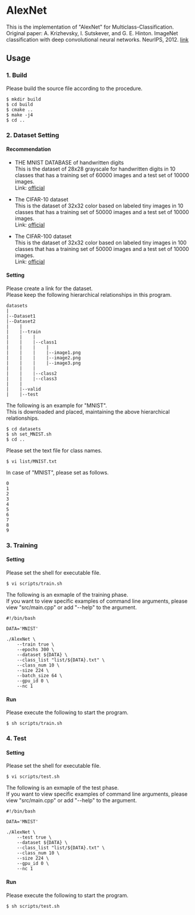 # AlexNet
This is the implementation of "AlexNet" for Multiclass-Classification.<br>
Original paper: A. Krizhevsky, I. Sutskever, and G. E. Hinton. ImageNet classification with deep convolutional neural networks. NeurIPS, 2012. [link](http://papers.nips.cc/paper/4824-imagenet-classification-with-deep-convolutional-neural-networ)

## Usage

### 1. Build
Please build the source file according to the procedure.
~~~
$ mkdir build
$ cd build
$ cmake ..
$ make -j4
$ cd ..
~~~

### 2. Dataset Setting

#### Recommendation
- THE MNIST DATABASE of handwritten digits<br>
This is the dataset of 28x28 grayscale for handwritten digits in 10 classes that has a training set of 60000 images and a test set of 10000 images.<br>
Link: [official](http://yann.lecun.com/exdb/mnist/)

- The CIFAR-10 dataset<br>
This is the dataset of 32x32 color based on labeled tiny images in 10 classes that has a training set of 50000 images and a test set of 10000 images.<br>
Link: [official](https://www.cs.toronto.edu/~kriz/cifar.html)

- The CIFAR-100 dataset<br>
This is the dataset of 32x32 color based on labeled tiny images in 100 classes that has a training set of 50000 images and a test set of 10000 images.<br>
Link: [official](https://www.cs.toronto.edu/~kriz/cifar.html)

#### Setting

Please create a link for the dataset.<br>
Please keep the following hierarchical relationships in this program.

~~~
datasets
|
|--Dataset1
|--Dataset2
|    |
|    |--train
|    |    |
|    |    |--class1
|    |    |    |
|    |    |    |--image1.png
|    |    |    |--image2.png
|    |    |    |--image3.png
|    |    |
|    |    |--class2
|    |    |--class3
|    |
|    |--valid
|    |--test
~~~

The following is an example for "MNIST".<br>
This is downloaded and placed, maintaining the above hierarchical relationships.
~~~
$ cd datasets
$ sh set_MNIST.sh
$ cd ..
~~~

Please set the text file for class names.
~~~
$ vi list/MNIST.txt
~~~

In case of "MNIST", please set as follows.
~~~
0
1
2
3
4
5
6
7
8
9
~~~

### 3. Training

#### Setting
Please set the shell for executable file.
~~~
$ vi scripts/train.sh
~~~
The following is an exmaple of the training phase.<br>
If you want to view specific examples of command line arguments, please view "src/main.cpp" or add "--help" to the argument.
~~~
#!/bin/bash

DATA='MNIST'

./AlexNet \
    --train true \
    --epochs 300 \
    --dataset ${DATA} \
    --class_list "list/${DATA}.txt" \
    --class_num 10 \
    --size 224 \
    --batch_size 64 \
    --gpu_id 0 \
    --nc 1
~~~

#### Run
Please execute the following to start the program.
~~~
$ sh scripts/train.sh
~~~

### 4. Test

#### Setting
Please set the shell for executable file.
~~~
$ vi scripts/test.sh
~~~
The following is an exmaple of the test phase.<br>
If you want to view specific examples of command line arguments, please view "src/main.cpp" or add "--help" to the argument.
~~~
#!/bin/bash

DATA='MNIST'

./AlexNet \
    --test true \
    --dataset ${DATA} \
    --class_list "list/${DATA}.txt" \
    --class_num 10 \
    --size 224 \
    --gpu_id 0 \
    --nc 1
~~~

#### Run
Please execute the following to start the program.
~~~
$ sh scripts/test.sh
~~~

